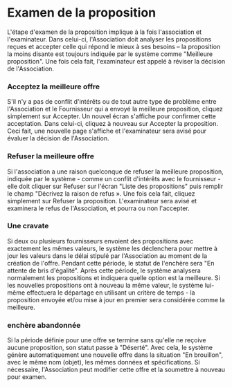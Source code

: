 # Examen de la proposition

L'étape d'examen de la proposition implique à la fois l'association et l'examinateur. Dans celui-ci, l'Association doit analyser les propositions reçues et accepter celle qui répond le mieux à ses besoins – la proposition la moins disante est toujours indiquée par le système comme "Meilleure proposition". Une fois cela fait, l'examinateur est appelé à réviser la décision de l'Association.

### Acceptez la meilleure offre

S'il n'y a pas de conflit d'intérêts ou de tout autre type de problème entre l'Association et le Fournisseur qui a envoyé la meilleure proposition, cliquez simplement sur Accepter. Un nouvel écran s'affiche pour confirmer cette acceptation. Dans celui-ci, cliquez à nouveau sur Accepter la proposition. Ceci fait, une nouvelle page s'affiche et l'examinateur sera avisé pour évaluer la décision de l'Association.

### Refuser la meilleure offre

Si l'association a une raison quelconque de refuser la meilleure proposition, indiquée par le système - comme un conflit d'intérêts avec le fournisseur - elle doit cliquer sur Refuser sur l'écran "Liste des propositions" puis remplir le champ "Décrivez la raison de refus ». Une fois cela fait, cliquez simplement sur Refuser la proposition. L'examinateur sera avisé et examinera le refus de l'Association, et pourra ou non l'accepter.

### Une cravate

Si deux ou plusieurs fournisseurs envoient des propositions avec exactement les mêmes valeurs, le système les déclenchera pour mettre à jour les valeurs dans le délai stipulé par l'Association au moment de la création de l'offre. Pendant cette période, le statut de l'enchère sera "En attente de bris d'égalité". Après cette période, le système analysera normalement les propositions et indiquera quelle option est la meilleure. Si les nouvelles propositions ont à nouveau la même valeur, le système lui-même effectuera le départage en utilisant un critère de temps - la proposition envoyée et/ou mise à jour en premier sera considérée comme la meilleure.

### enchère abandonnée

Si la période définie pour une offre se termine sans qu'elle ne reçoive aucune proposition, son statut passe à "Déserté". Avec cela, le système génère automatiquement une nouvelle offre dans la situation "En brouillon", avec le même nom (objet), les mêmes données et spécifications. Si nécessaire, l'Association peut modifier cette offre et la soumettre à nouveau pour examen.

